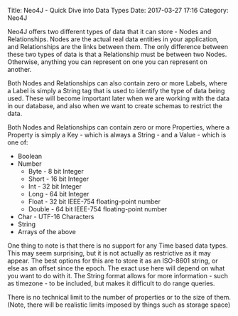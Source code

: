 Title: Neo4J - Quick Dive into Data Types
Date: 2017-03-27 17:16
Category: Neo4J

Neo4J offers two different types of data that it can store - Nodes and Relationships. Nodes are the actual real data entities in your application, and Relationships are the links between them.  The only difference between these two types of data is that a Relationship must be between two Nodes. Otherwise, anything you can represent on one you can represent on another.

Both Nodes and Relationships can also contain zero or more Labels, where a Label is simply a String tag that is used to identify the type of data being used. These will become important later when we are working with the data in our database, and also when we want to create schemas to restrict the data.

Both Nodes and Relationships can contain zero or more Properties, where a Property is simply a Key - which is always a String - and a Value - which is one of:

* Boolean
* Number
    * Byte - 8 bit Integer
    * Short - 16 bit Integer
    * Int - 32 bit Integer
    * Long - 64 bit Integer
    * Float - 32 bit IEEE-754 floating-point number
    * Double - 64 bit IEEE-754 floating-point number
* Char - UTF-16 Characters
* String
* Arrays of the above

One thing to note is that there is no support for any Time based data types. This may seem surprising, but it is not actually as restrictive as it may appear. The best options for this are to store it as an ISO-8601 string, or else as an offset since the epoch. The exact use here will depend on what you want to do with it. The String format allows for more information - such as timezone - to be included, but makes it difficult to do range queries. 

There is no technical limit to the number of properties or to the size of them. (Note, there will be realistic limits imposed by things such as storage space)

